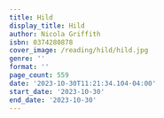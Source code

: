 ```yaml
---
title: Hild
display_title: Hild
author: Nicola Griffith
isbn: 0374280878
cover_image: /reading/hild/hild.jpg
genre: ''
format: ''
page_count: 559
date: '2023-10-30T11:21:34.104-04:00'
start_date: '2023-10-30'
end_date: '2023-10-30'
---
```


